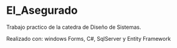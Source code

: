 # El_Asegurado
 Trabajo practico de la catedra de Diseño de Sistemas. 
 
 Realizado con:  windows Forms, C#, SqlServer y Entity Framework
